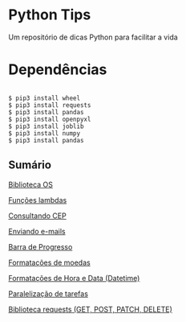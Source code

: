 # Python Tips
<p align="justify"> Um repositório de dicas Python para facilitar a vida </p>

# Dependências

```

$ pip3 install wheel
$ pip3 install requests
$ pip3 install pandas
$ pip3 install openpyxl
$ pip3 install joblib
$ pip3 install numpy
$ pip3 install pandas

```

## Sumário

<p>
  <a href="https://github.com/bruiglesias/python-tips/blob/master/biblioteca_os.ipynb">Biblioteca OS</a>
</p>

<p>
  <a href="https://github.com/bruiglesias/python-tips/blob/master/usando_funcoes_lambdas.ipynb">Funções lambdas</a>
</p>


<p>
  <a href="https://github.com/bruiglesias/python-tips/blob/master/consultando_API_de_CEP.ipynb">Consultando CEP</a>
</p>

<p>
  <a href="https://github.com/bruiglesias/python-tips/blob/master/enviando e-mail_simples_com_python_gmail.ipynb">Enviando e-mails</a>
</p>


<p>
  <a href="https://github.com/bruiglesias/python-tips/blob/master/barra_de_progresso_no_terminal.ipynb">Barra de Progresso</a>
</p>

<p>
  <a href="https://github.com/bruiglesias/python-tips/blob/master/formatando_moeda.ipynb">Formatações de moedas</a>
</p>

<p>
  <a href="https://github.com/bruiglesias/python-tips/blob/master/trabalhando_com_datetime.ipynb">Formatações de Hora e Data (Datetime)</a>
</p>


<p>
  <a href="https://github.com/bruiglesias/python-tips/blob/master/paralelismo_com_parallel.ipynb">Paralelização de tarefas</a>
</p>

<p>
  <a href="https://github.com/bruiglesias/python-tips/blob/master/requests_get_post_patch_delete.ipynb">Biblioteca requests (GET, POST, PATCH, DELETE)</a>
</p>


